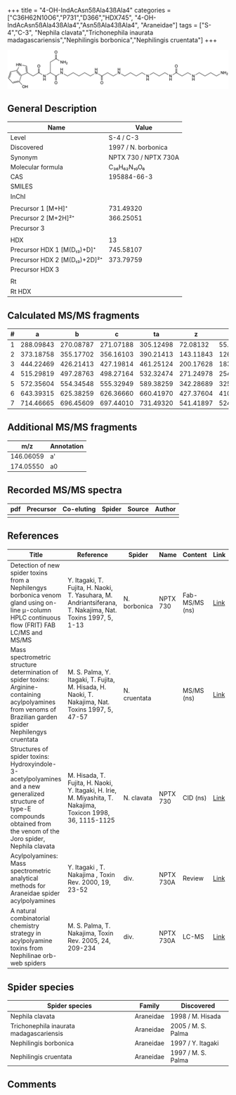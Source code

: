 +++
title = "4-OH-IndAcAsn5ßAla43ßAla4"
categories = ["C36H62N10O6","P731","D366","HDX745",
"4-OH-IndAcAsn5ßAla43ßAla4","Asn5ßAla43ßAla4",
"Araneidae"]
tags = ["S-4","C-3",
"Nephila clavata","Trichonephila inaurata madagascariensis","Nephilingis borbonica","Nephilingis cruentata"]
+++

![](/img/4-OH-IndAcAsn5bAla43bAla4.png)

## General Description

| Name                         | Value                |
|------------------------------|----------------------|
| Level                        | S-4 / C-3                    |
| Discovered                   | 1997 / N. borbonica  |
| Synonym                      | NPTX 730 / NPTX 730A |
| Molecular formula            | C₃₆H₆₂N₁₀O₆          |
| CAS                          | 195884-66-3          |
| SMILES |   |
| InChI  |   |
|                              |                      |
| Precursor 1 [M+H]⁺           | 731.49320            |
| Precursor 2 [M+2H]²⁺         | 366.25051            |
| Precursor 3                  |                      |
|                              |                      |
| HDX                          | 13                   |
| Precursor HDX 1 [M(D₁₃)+D]⁺   | 745.58107            |
| Precursor HDX 2 [M(D₁₃)+2D]²⁺ | 373.79759            |
| Precursor HDX 3              |                      |
|                              |                      |
| Rt                           |                      |
| Rt HDX                       |                      |

## Calculated MS/MS fragments

| # | a         | b         | c         | ta        | z         | y         | tz        |
|---|-----------|-----------|-----------|-----------|-----------|-----------|-----------|
| 1 | 288.09843 | 270.08787 | 271.07188 | 305.12498 | 72.08132  | 55.05477  | 89.10787  |
| 2 | 373.18758 | 355.17702 | 356.16103 | 390.21413 | 143.11843 | 126.09188 | 160.14498 |
| 3 | 444.22469 | 426.21413 | 427.19814 | 461.25124 | 200.17628 | 183.14973 | 217.20283 |
| 4 | 515.29819 | 497.28763 | 498.27164 | 532.32474 | 271.24978 | 254.22323 | 288.27633 |
| 5 | 572.35604 | 554.34548 | 555.32949 | 589.38259 | 342.28689 | 325.26034 | 359.31344 |
| 6 | 643.39315 | 625.38259 | 626.36660 | 660.41970 | 427.37604 | 410.34949 | 444.40259 |
| 7 | 714.46665 | 696.45609 | 697.44010 | 731.49320 | 541.41897 | 524.39242 | 558.44552 |

## Additional MS/MS fragments

| m/z       | Annotation |
|-----------|------------|
| 146.06059    | a'   |
| 174.05550    | a0   |

## Recorded MS/MS spectra

| pdf | Precursor | Co-eluting | Spider | Source | Author |
|-----|-----------|------------|--------|--------|--------|
|     |           |            |        |        |        |

## References

| Title                                                                                                                                                                         | Reference                                                                                                   | Spider       | Name      | Content        | Link                                                                                                               |
|-------------------------------------------------------------------------------------------------------------------------------------------------------------------------------|-------------------------------------------------------------------------------------------------------------|--------------|-----------|----------------|--------------------------------------------------------------------------------------------------------------------|
| Detection of new spider toxins from a Nephilengys borbonica venom gland using on-line µ-column HPLC continuous flow (FRIT) FAB LC/MS and MS/MS                                | Y. Itagaki, T. Fujita, H. Naoki, T. Yasuhara, M. Andriantsiferana, T. Nakajima, Nat. Toxins 1997, 5, 1-13   | N. borbonica | NPTX 730  | Fab-MS/MS (ns) | [Link](https://onlinelibrary.wiley.com/doi/abs/10.1002/%28SICI%29%281997%295%3A1%3C1%3A%3AAID-NT1%3E3.0.CO%3B2-8)  |
| Mass spectrometric structure determination of spider toxins: Arginine-containing acylpolyamines from venoms of Brazilian garden spider Nephilengys cruentata                  | M. S. Palma, Y. Itagaki, T. Fujita, M. Hisada, H. Naoki, T. Nakajima, Nat. Toxins 1997, 5, 47-57            | N. cruentata |           | MS/MS (ns)     | [Link](https://onlinelibrary.wiley.com/doi/abs/10.1002/%28SICI%29%281997%295%3A2%3C47%3A%3AAID-NT1%3E3.0.CO%3B2-X) |
| Structures of spider toxins: Hydroxyindole-3-acetylpolyamines and a new generalized structure of type-E compounds obtained from the venom of the Joro spider, Nephila clavata | M. Hisada, T. Fujita, H. Naoki, Y. Itagaki, H. Irie, M. Miyashita, T. Nakajima, Toxicon 1998, 36, 1115-1125 | N. clavata   | NPTX 730  | CID (ns)       | [Link](https://www.sciencedirect.com/science/article/pii/S0041010198000865)                                        |
| Acylpolyamines: Mass spectrometric analytical methods for Araneidae spider acylpolyamines                                                                                     | Y. Itagaki , T. Nakajima , Toxin Rev. 2000, 19, 23-52                                                       | div.         | NPTX 730A | Review         | [Link](https://www.tandfonline.com/doi/abs/10.1081/TXR-100100314)                                                  |
| A natural combinatorial chemistry strategy in acylpolyamine toxins from Nephilinae orb-web spiders                                                                            | M. S. Palma, T. Nakajima, Toxin Rev. 2005, 24, 209-234                                                      | div.         | NPTX 730A | LC-MS          | [Link](https://www.tandfonline.com/doi/abs/10.1081/TXR-200057857)                                                  |

## Spider species

| Spider species                    | Family    | Discovered         |
|-----------------------------------|-----------|--------------------|
| Nephila clavata                   | Araneidae | 1998 / M. Hisada   |
| Trichonephila inaurata madagascariensis | Araneidae | 2005 / M. S. Palma |
| Nephilingis borbonica             | Araneidae | 1997 / Y. Itagaki  |
| Nephilingis cruentata             | Araneidae | 1997 / M. S. Palma |

## Comments